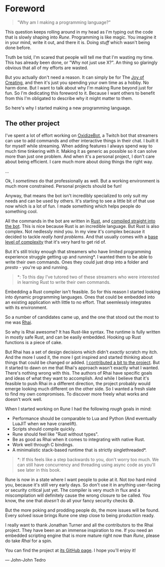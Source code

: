 # Foreword

> "Why am I making a programming language?"

This question keeps rolling around in my head as I'm typing out the code that is
slowly shaping into *Rune*. Programming is like magic. You imagine it in your
mind, write it out, and there it is. Doing *stuff* which wasn't being done
before.

Truth be told, I'm scared that people will tell me that I'm wasting my time.
This has already been done, or "Why not just use X?". An thing so glaringly
obvious that all of my efforts are wasted.

But you actually don't need a reason. It can simply be for The [Joy of
Creating], and then it's just you spending your own time as a hobby. No harm
done. But I want to talk about why I'm making Rune beyond just for fun. So I'm
dedicating this foreword to it. Because I want others to benefit from this I'm
obligated to describe why it might matter to them.

So here's why I started making a new programming language.

## The other project

I've spent a lot of effort working on [OxidizeBot], a Twitch bot that streamers
can use to add commands and other interactive things in their chat. I built it
for myself while streaming. When adding features I always spend way to much time
tinkering with it. Making it as generic as possible so it can solve more than
just one problem. And when it's a personal project, I don't care about being
efficient. I care much more about doing things the right way.

...

Ok, I *sometimes* do that professionally as well. But a working environment is
much more constrained. Personal projects should be fun!

Anyway, that means the bot isn't incredibly specialized to only suit my needs
and can be used by others. It's starting to see a little bit of that use now
which is a lot of fun. I made something which helps people do something cool.

All the commands in the bot are written in [Rust], and [compiled straight into
the bot]. This is nice because Rust is an incredible language. But Rust is also
complex. Not nedlessly mind you. In my view it's complex because it decided to
tackle *really hard problems*. And that usually comes with a [base level of
complexity] that it's very hard to get rid of.

But it's still tricky enough that streamers who have limited programming
experience struggle getting up and running*. I wanted them to be able to write
their own commands. Ones they could just drop into a folder and *presto* -
you're up and running.

> *: To this day I've tutored two of these streamers who were interested in
> learning Rust to write their own commands.

Embedding a Rust compiler isn't feasible. So for this reason I started looking
into dynamic programming languages. Ones that could be embedded into an existing
application with little to no effort. That seemlessly integrates with its
environment.

So a number of candidates came up, and the one that stood out the most to me was
[Rhai].

So why is Rhai awesome? It has Rust-like syntax. The runtime is fully written in
mostly safe Rust, and can be easily embedded. Hooking up Rust functions is a
piece of cake.

But Rhai has a set of design decisions which didn't *exactly* scratch my itch.
And the more I used it, the more I got inspired and started thinking about
things that could be changed or added. [I contributed a bit to the project]. But
it started to dawn on me that Rhai's approach wasn't exactly what I wanted.
There's nothing wrong with this. The authors of Rhai have specific goals and
ideas of what they want to accomplish. And while I believe that it's feasible to
push Rhai in a different direction, the project probably would emerge looking
much different on the other side. So I wanted a fresh slate to find my own
compromises. To discover more freely what works and doesn't work well.

When I started working on Rune I had the following *rough* goals in mind:

* Performance should be comparable to Lua and Python (And eventually LuaJIT when
  we have cranelift).
* Scripts should compile quickly.
* Rune should feel like "Rust without types".
* Be as good as Rhai when it comes to integrating with native Rust.
* Work well through C bindings.
* A minimalistic stack-based runtime that is strictly singlethreaded*.

> *: If this feels like a step backwards to you, don't worry too much. We can
  still have concurrency and threading using async code as you'll see later in
  this book.

Rune is now in a state where I want people to poke at it. Not *too* hard mind
you, because it's still very early days. So don't use it in anything user-facing
or security critical just yet. The compiler is very much in flux and a
miscompilation will definitely cause the wrong closure to be called. You know,
the one that *doesn't* do all your fancy security checks 😅.

But the more poking and prodding people do, the more issues will be found. Every
solved issue brings Rune one step close to being production ready.

I really want to thank Jonathan Turner and all the contributors to the Rhai
project. They have been an an immense inspiration to me. If you need an embedded
scripting engine that is more mature right now than *Rune*, please do take
*Rhai* for a spin.

You can find the project at [its GitHub page]. I hope you'll enjoy it!

&mdash; John-John Tedro

[Joy of Creating]: https://en.wikipedia.org/wiki/The_Joy_of_Painting
[Rust]: https://rust-lang.org
[base level of complexity]: https://en.wikipedia.org/wiki/Waterbed_theory
[compiled straight into the bot]: https://github.com/udoprog/OxidizeBot/tree/master/bot/src/module
[OxidizeBot]: https://github.com/udoprog/OxidizeBot
[Rust]: https://rust-lang.org
[Rhai]: https://github.com/jonathandturner/rhai
[I contributed a bit to the project]: https://github.com/jonathandturner/rhai/commits?author=udoprog
[like Lua]: https://www.lua.org/pil/26.1.html
[cranelift]: https://github.com/bytecodealliance/wasmtime/tree/main/cranelift
[its GitHub page]: https://github.com/rune-rs/rune/